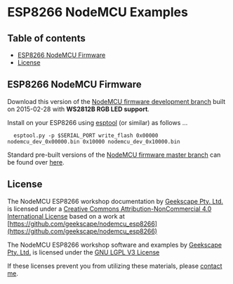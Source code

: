 # ESP8266 NodeMCU Examples

## Table of contents

* [ESP8266 NodeMCU Firmware](#esp8266-nodemcu-firmware)
* [License](#license)

## ESP8266 NodeMCU Firmware

Download this version of the [NodeMCU firmware development branch](firmware)
built on 2015-02-28 with __WS2812B RGB LED support__.

Install on your ESP8266 using
[esptool](https://github.com/themadinventor/esptool)
(or similar) as follows ...

      esptool.py -p $SERIAL_PORT write_flash 0x00000 nodemcu_dev_0x00000.bin 0x10000 nodemcu_dev_0x10000.bin

Standard pre-built versions of the
[NodeMCU firmware master branch](https://github.com/nodemcu/nodemcu-firmware)
can be found over
[here](https://github.com/nodemcu/nodemcu-firmware/tree/master/pre_build).

## License

The NodeMCU ESP8266 workshop documentation by
[Geekscape Pty. Ltd.](http://geekscape.org)
is licensed under a
[Creative Commons Attribution-NonCommercial 4.0 International License](http://creativecommons.org/licenses/by-nc/4.0)
based on a work at
[https://github.com/geekscape/nodemcu_esp8266](https://github.com/geekscape/nodemcu_esp8266)

The NodeMCU ESP8266 workshop software and examples by
[Geekscape Pty. Ltd.](http://geekscape.org)
is licensed under the
[GNU LGPL V3 License](https://www.gnu.org/licenses/lgpl.html)

If these licenses prevent you from utilizing these materials, please
[contact me](https://github.com/geekscape/nodemcu_esp8266/issues/new).
